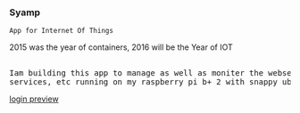 <h3>Syamp</h3>
<code>App for Internet Of Things</code>
<p>2015 was the year of containers, 2016 will be the Year of IOT</p>
<pre> 
Iam building this app to manage as well as moniter the webservers, databases,
services, etc running on my raspberry pi b+ 2 with snappy ubuntu core.
</pre>
<a href="https://github.com/gophergala2016/kalibu_tech_project/wiki">login preview</a>

